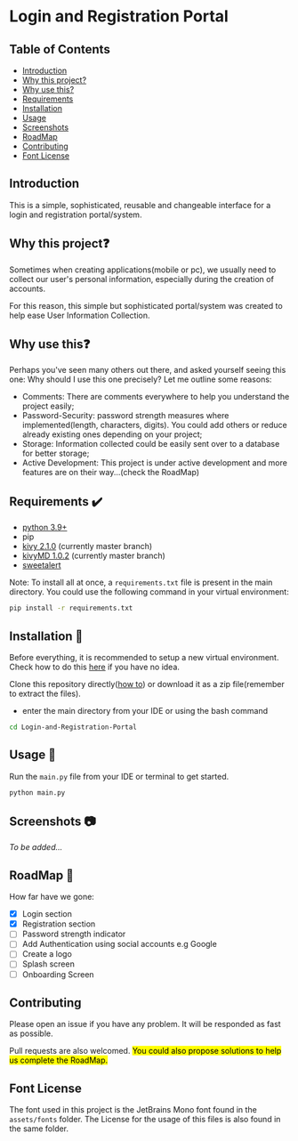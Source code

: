 # Login and Registration Portal

## Table of Contents
* [Introduction](https://github.com/ndonkoHenri/Login-and-Registration-Portal/edit/master/README.md#introduction) 
* [Why this project?](https://github.com/ndonkoHenri/Login-and-Registration-Portal/edit/master/README.md#why-this-project)
* [Why use this?](https://github.com/ndonkoHenri/Login-and-Registration-Portal/edit/master/README.md#why-use-this)
* [Requirements](https://github.com/ndonkoHenri/Login-and-Registration-Portal/edit/master/README.md#requirements)
* [Installation](https://github.com/ndonkoHenri/Login-and-Registration-Portal/edit/master/README.md#installation)
* [Usage](https://github.com/ndonkoHenri/Login-and-Registration-Portal/edit/master/README.md#installation)
* [Screenshots](https://github.com/ndonkoHenri/Login-and-Registration-Portal/edit/master/README.md#screenshots)
* [RoadMap](https://github.com/ndonkoHenri/Login-and-Registration-Portal/edit/master/README.md#roadmap)
* [Contributing](https://github.com/ndonkoHenri/Login-and-Registration-Portal/edit/master/README.md#contributing)
* [Font License](https://github.com/ndonkoHenri/Login-and-Registration-Portal/edit/master/README.md#font-license)


## Introduction 
This is a simple, sophisticated, reusable and changeable interface for a login and registration portal/system.

## Why this project:question:
Sometimes when creating applications(mobile or pc), we usually need to collect our user's personal information, especially during the creation of accounts.
 
For this reason, this simple but sophisticated portal/system was created to help ease User Information Collection. 

## Why use this:question:
Perhaps you've seen many others out there, and asked yourself seeing this one: Why should I use this one precisely? Let me outline some reasons:

* Comments: There are comments everywhere to help you understand the project easily;
* Password-Security: password strength measures where implemented(length, characters, digits). You could add others or reduce already existing ones depending on your project;
* Storage: Information collected could be easily sent over to a database for better storage;
* Active Development: This project is under active development and more features are on their way...(check the RoadMap)


## Requirements :heavy_check_mark:
* [python 3.9+](https://www.python.org/)
* pip
* [kivy 2.1.0](https://github.com/kivy/kivy) (currently master branch)
* [kivyMD 1.0.2](https://github.com/kivymd/KivyMD) (currently master branch)
* [sweetalert](https://github.com/kivymd-extensions/sweetalert)

Note: To install all at once, a `requirements.txt` file is present in the main directory. You could use the following command in your virtual environment:
```bash
pip install -r requirements.txt
```



## Installation :memo:
Before everything, it is recommended to setup a new virtual environment. Check how to do this [here](https://gist.github.com/dreamorosi/e2947827e5de92b69df68c88475eba38) if you have no idea.

Clone this repository directly([how to](https://docs.github.com/en/repositories/creating-and-managing-repositories/cloning-a-repository)) or download it as a zip file(remember to extract the files). 

* enter the main directory from your IDE or using the bash command
```bash
cd Login-and-Registration-Portal
```

## Usage :memo:
Run the `main.py` file from your IDE or terminal to get started.
```bash
python main.py
```
## Screenshots :camera:
_To be added..._


## RoadMap :dart:
How far have we gone:
- [x] Login section
- [x] Registration section
- [ ] Password strength indicator
- [ ] Add Authentication using social accounts e.g Google
- [ ] Create a logo
- [ ] Splash screen
- [ ] Onboarding Screen

## Contributing
Please open an issue if you have any problem. It will be responded as fast as possible.

Pull requests are also welcomed.
<mark>You could also propose solutions to help us complete the RoadMap.</mark>

 
## Font License
The font used in this project is the JetBrains Mono font found in the `assets/fonts` folder. The License for the usage of this files is also found in the same folder.
